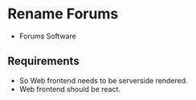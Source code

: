 # Rename Forums

- Forums Software


## Requirements
- So Web frontend needs to be serverside rendered.
- Web frontend should be react.

